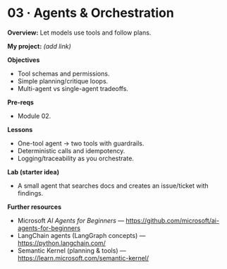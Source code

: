 # 03 · Agents & Orchestration

**Overview:** Let models use tools and follow plans.

**My project:** *(add link)*

**Objectives**
- Tool schemas and permissions.
- Simple planning/critique loops.
- Multi-agent vs single-agent tradeoffs.

**Pre-reqs**
- Module 02.

**Lessons**
- One-tool agent → two tools with guardrails.
- Deterministic calls and idempotency.
- Logging/traceability as you orchestrate.

**Lab (starter idea)**
- A small agent that searches docs and creates an issue/ticket with findings.

**Further resources**
- Microsoft *AI Agents for Beginners* — https://github.com/microsoft/ai-agents-for-beginners
- LangChain agents (LangGraph concepts) — https://python.langchain.com/
- Semantic Kernel (planning & tools) — https://learn.microsoft.com/semantic-kernel/
